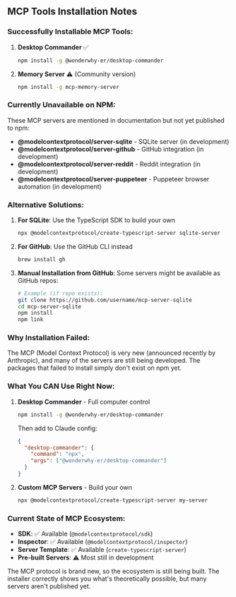 ## MCP Tools Installation Notes

### Successfully Installable MCP Tools:

1. **Desktop Commander** ✅
   ```bash
   npm install -g @wonderwhy-er/desktop-commander
   ```

2. **Memory Server** ⚠️ (Community version)
   ```bash
   npm install -g mcp-memory-server
   ```

### Currently Unavailable on NPM:

These MCP servers are mentioned in documentation but not yet published to npm:

- **@modelcontextprotocol/server-sqlite** - SQLite server (in development)
- **@modelcontextprotocol/server-github** - GitHub integration (in development)  
- **@modelcontextprotocol/server-reddit** - Reddit integration (in development)
- **@modelcontextprotocol/server-puppeteer** - Puppeteer browser automation (in development)

### Alternative Solutions:

1. **For SQLite**: Use the TypeScript SDK to build your own
   ```bash
   npx @modelcontextprotocol/create-typescript-server sqlite-server
   ```

2. **For GitHub**: Use the GitHub CLI instead
   ```bash
   brew install gh
   ```

3. **Manual Installation from GitHub**:
   Some servers might be available as GitHub repos:
   ```bash
   # Example (if repo exists):
   git clone https://github.com/username/mcp-server-sqlite
   cd mcp-server-sqlite
   npm install
   npm link
   ```

### Why Installation Failed:

The MCP (Model Context Protocol) is very new (announced recently by Anthropic), and many of the servers are still being developed. The packages that failed to install simply don't exist on npm yet.

### What You CAN Use Right Now:

1. **Desktop Commander** - Full computer control
   ```bash
   npm install -g @wonderwhy-er/desktop-commander
   ```
   Then add to Claude config:
   ```json
   {
     "desktop-commander": {
       "command": "npx",
       "args": ["@wonderwhy-er/desktop-commander"]
     }
   }
   ```

2. **Custom MCP Servers** - Build your own
   ```bash
   npx @modelcontextprotocol/create-typescript-server my-server
   ```

### Current State of MCP Ecosystem:

- **SDK**: ✅ Available (`@modelcontextprotocol/sdk`)
- **Inspector**: ✅ Available (`@modelcontextprotocol/inspector`)
- **Server Template**: ✅ Available (`create-typescript-server`)
- **Pre-built Servers**: ⚠️ Most still in development

The MCP protocol is brand new, so the ecosystem is still being built. The installer correctly shows you what's theoretically possible, but many servers aren't published yet.
